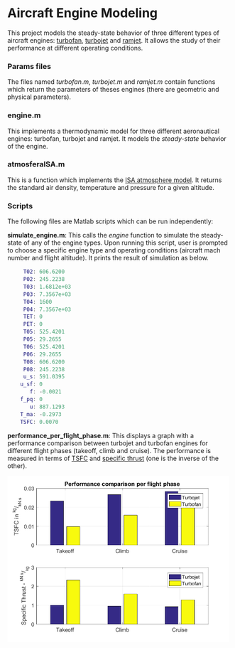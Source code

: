 # Aircraft Engine Modeling

This project models the steady-state behavior of three different types of aircraft engines: [turbofan](https://en.wikipedia.org/wiki/Turbofan), [turbojet](https://en.wikipedia.org/wiki/Turbojet) and [ramjet](https://en.wikipedia.org/wiki/Ramjet). It allows the study of their performance at different operating conditions.

### Params files

The files named *turbofan.m*, *turbojet.m* and *ramjet.m* contain functions which return the parameters of theses engines (there are geometric and physical parameters). 

### engine.m

This implements a thermodynamic model for three different aeronautical engines: turbofan, turbojet and ramjet. It models the *steady-state* behavior of the engine.

### atmosferaISA.m

This is a function which implements the [ISA atmosphere model](https://en.wikipedia.org/wiki/International_Standard_Atmosphere). It returns the standard air density, temperature and pressure for a given altitude.

### Scripts

The following files are Matlab scripts which can be run independently:

**simulate_engine.m**: This calls the *engine* function to simulate the steady-state of any of the engine types. Upon running this script, user is prompted to choose a specific engine type and operating conditions (aircraft mach number and flight altitude). It prints the result of simulation as below.

```Matlab
     T02: 606.6200
     P02: 245.2238
     T03: 1.6812e+03
     P03: 7.3567e+03
     T04: 1600
     P04: 7.3567e+03
     TET: 0
     PET: 0
     T05: 525.4201
     P05: 29.2655
     T06: 525.4201
     P06: 29.2655
     T08: 606.6200
     P08: 245.2238
     u_s: 591.0395
    u_sf: 0
       f: -0.0021
    f_pq: 0
       u: 887.1293
    T_ma: -0.2973
    TSFC: 0.0070
```

**performance_per_flight_phase.m**: This displays a graph with a performance comparison between turbojet and turbofan engines for different flight phases (takeoff, climb and cruise). The performance is measured in terms of [TSFC](https://en.wikipedia.org/wiki/Thrust-specific_fuel_consumption) and [specific thrust](https://en.wikipedia.org/wiki/Specific_impulse) (one is the inverse of the other).

<img src="./img/performance_per_flight_phase.png" width="500">
